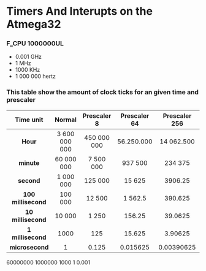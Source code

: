 # Timers And Interupts on the Atmega32

### F_CPU 1000000UL
- 0.001 GHz
- 1 MHz
- 1000 KHz
- 1 000 000 hertz
### This table show the amount of clock ticks for an given time and prescaler

| **Time unit** | Normal        | **Prescaler 8** | **Prescaler 64** | **Prescaler 256** | **Prescaler 1024**|
|:-------------:|:-------------:|:-------------:|:-------------:|:-------------:|:-------------:|
|**Hour**      |3 600 000 000   | 450 000 000   | 56.250.000    | 14 062.500    | 3.515.625     |
|**minute**    |60 000 000      |7 500 000      | 937 500       | 234 375       | 58593.75      |
|**second**    |1 000 000       |125 000        | 15 625        | 3906.25       | 976.5625      |
|**100 millisecond**|100 000    |12 500         | 1 562.5       | 390.625       | 97.65625     |
|**10 millisecond** |10 000     |1 250          | 156.25        | 39.0625       | 9.765625     |
|**1 millisecond** |1000        |125            | 15.625        | 3.90625       | 0.9765625     |
|**microsecond** |1             | 0.125         | 0.015625      | 0.00390625    | 0.0009765625  |


60000000
1000000
1000
1
0.001